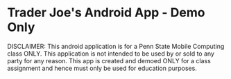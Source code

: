 # Trader Joe's Android App - Demo Only

DISCLAIMER: This android application is for a Penn State Mobile Computing class ONLY. This application is not intended to be used by or sold to any party for any reason. This app is created and demoed ONLY for a class assignment and hence must only be used for education purposes.